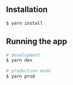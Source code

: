 ## Installation

```bash
$ yarn install
```

## Running the app

```bash
# development
$ yarn dev

# production mode
$ yarn prod
```
